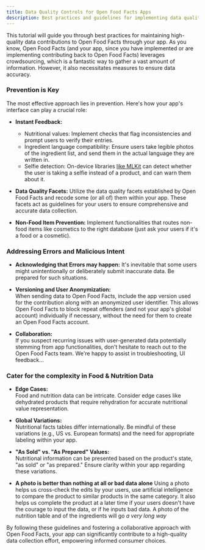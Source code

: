 ```yaml
---
title: Data Quality Controls for Open Food Facts Apps
description: Best practices and guidelines for implementing data quality controls in applications that contribute to Open Food Facts, including error prevention, edge cases, and handling user contributions
---
```


<!-- Ensuring Data Quality for Open Food Facts Contributions
------------------------------------------------------- -->

This tutorial will guide you through best practices for maintaining high-quality data contributions to Open Food Facts through your app. As you know, Open Food Facts (and your app, since you have implemented or are implementing contributing back to Open Food Facts) leverages crowdsourcing, which is a fantastic way to gather a vast amount of information. However, it also necessitates measures to ensure data accuracy.

### Prevention is Key

The most effective approach lies in prevention. Here's how your app's interface can play a crucial role:

-   **Instant Feedback:**

    -   Nutritional values: Implement checks that flag inconsistencies and prompt users to verify their entries.
    -   Ingredient language compatibility: Ensure users take legible photos of the ingredient list, and send them in the actual language they are written in.
    -   Selfie detection: On-device libraries [like MLKit](https://developers.google.com/ml-kit/vision/face-detection/android) can detect whether the user is taking a selfie instead of a product, and can warn them about it. 
-   **Data Quality Facets:** Utilize the data quality facets established by Open Food Facts and recode some (or all of) them within your app. These facets act as guidelines for your users to ensure comprehensive and accurate data collection.

-   **Non-Food Item Prevention:** Implement functionalities that routes non-food items like cosmetics to the right database (just ask your users if it's a food or a cosmetic).

### Addressing Errors and Malicious Intent

-   **Acknowledging that Errors may happen:** It's inevitable that some users might unintentionally or deliberately submit inaccurate data. Be prepared for such situations.

-   **Versioning and User Anonymization:**\
    When sending data to Open Food Facts, include the app version used for the contribution along with an anonymized user identifier. This allows Open Food Facts to block repeat offenders (and not your app's global account) individually if necessary, without the need for them to create an Open Food Facts account.

-   **Collaboration:**\
    If you suspect recurring issues with user-generated data potentially stemming from app functionalities, don't hesitate to reach out to the Open Food Facts team. We're happy to assist in troubleshooting, UI feedback…

### Cater for the complexity in Food & Nutrition Data

-   **Edge Cases:**\
    Food and nutrition data can be intricate. Consider edge cases like dehydrated products that require rehydration for accurate nutritional value representation.

-   **Global Variations:**\
    Nutritional facts tables differ internationally. Be mindful of these variations (e.g., US vs. European formats) and the need for appropriate labeling within your app.

-   **"As Sold" vs. "As Prepared" Values:**\
    Nutritional information can be presented based on the product's state, "as sold" or "as prepared." Ensure clarity within your app regarding these variations.

- **A photo is better than nothing at all or bad data alone**
  Using a photo helps us cross-check the edits by your users, use artificial intelligence to compare the product to similar products in the same category. It also helps us complete the product at a later time if your users doesn't have the courage to input the data, or if he inputs bad data. A photo of the nutrition table and of the ingredients will go *a very long way*

By following these guidelines and fostering a collaborative approach with Open Food Facts, your app can significantly contribute to a high-quality data collection effort, empowering informed consumer choices.
